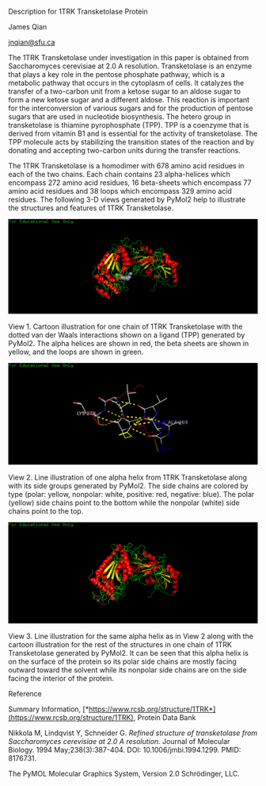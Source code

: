 Description for 1TRK Transketolase Protein

James Qian

<jnqian@sfu.ca>

The 1TRK Transketolase under investigation in this paper is obtained
from Saccharomyces cerevisiae at 2.0 A resolution. Transketolase is an
enzyme that plays a key role in the pentose phosphate pathway, which is
a metabolic pathway that occurs in the cytoplasm of cells. It catalyzes
the transfer of a two-carbon unit from a ketose sugar to an aldose sugar
to form a new ketose sugar and a different aldose. This reaction is
important for the interconversion of various sugars and for the
production of pentose sugars that are used in nucleotide biosynthesis.
The hetero group in transketolase is thiamine pyrophosphate (TPP). TPP
is a coenzyme that is derived from vitamin B1 and is essential for the
activity of transketolase. The TPP molecule acts by stabilizing the
transition states of the reaction and by donating and accepting
two-carbon units during the transfer reactions.

The 1TRK Transketolase is a homodimer with 678 amino acid residues in
each of the two chains. Each chain contains 23 alpha-helices which
encompass 272 amino acid residues, 16 beta-sheets which encompass 77
amino acid residues and 38 loops which encompass 329 amino acid
residues. The following 3-D views generated by PyMol2 help to illustrate
the structures and features of 1TRK Transketolase.

![](./media/image1.png)

View 1. Cartoon illustration for one chain of 1TRK Transketolase with
the dotted van der Waals interactions shown on a ligand (TPP) generated
by PyMol2. The alpha helices are shown in red, the beta sheets are shown
in yellow, and the loops are shown in green.

![](./media/image2.png)

View 2. Line illustration of one alpha helix from 1TRK Transketolase
along with its side groups generated by PyMol2. The side chains are
colored by type (polar: yellow, nonpolar: white, positive: red,
negative: blue). The polar (yellow) side chains point to the bottom
while the nonpolar (white) side chains point to the top.

![](./media/image3.png)

View 3. Line illustration for the same alpha helix as in View 2 along
with the cartoon illustration for the rest of the structures in one
chain of 1TRK Transketolase generated by PyMol2. It can be seen that
this alpha helix is on the surface of the protein so its polar side
chains are mostly facing outward toward the solvent while its nonpolar
side chains are on the side facing the interior of the protein.

Reference

Summary Information, [*https://www.rcsb.org/structure/1TRK*](https://www.rcsb.org/structure/1TRK), Protein Data Bank

Nikkola M, Lindqvist Y, Schneider G. *Refined structure of transketolase
from Saccharomyces cerevisiae at 2.0 A resolution.* Journal of Molecular
Biology. 1994 May;238(3):387-404. DOI: 10.1006/jmbi.1994.1299. PMID:
8176731.

The PyMOL Molecular Graphics System, Version 2.0 Schrödinger, LLC.
